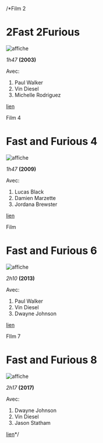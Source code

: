 /*Film 2

# 2Fast 2Furious

![affiche](https://images-na.ssl-images-amazon.com/images/M/MV5BMzExYjcyYWMtY2JkOC00NDUwLTg2OTgtMDI3MGY2OWQzMDE2XkEyXkFqcGdeQXVyMTQxNzMzNDI@._V1_UX182_CR0,0,182,268_AL_.jpg)

*1h47* **(2003)**

Avec:

1. Paul Walker
1. Vin Diesel
1. Michelle Rodriguez

[lien](http://www.imdb.com/title/tt0322259/?ref_=tt_rec_tt)

Film 4

# Fast and Furious 4

![affiche](https://images-na.ssl-images-amazon.com/images/M/MV5BMTQwNDA2MTg3Nl5BMl5BanBnXkFtZTcwNTg3MzIyMg@@._V1_UY268_CR1,0,182,268_AL_.jpg)

*1h47* **(2009)**

Avec:

1. Lucas Black
1. Damien Marzette
1. Jordana Brewster

[lien](http://www.imdb.com/title/tt1013752/?ref_=tt_rec_tt)

Film 

# Fast and Furious 6

![affiche](https://images-na.ssl-images-amazon.com/images/M/MV5BMTM3NTg2NDQzOF5BMl5BanBnXkFtZTcwNjc2NzQzOQ@@._V1_UX182_CR0,0,182,268_AL_.jpg)

*2h10* **(2013)**

Avec:

1. Paul Walker
1. Vin Diesel
1. Dwayne Johnson

[lien](http://www.imdb.com/title/tt1905041/?ref_=tt_rec_tt)

FIlm 7

# Fast and Furious 8

![affiche](https://images-na.ssl-images-amazon.com/images/M/MV5BMjMxODI2NDM5Nl5BMl5BanBnXkFtZTgwNjgzOTk1MTI@._V1_UX182_CR0,0,182,268_AL_.jpg)

*2h17* **(2017)**

Avec:

1. Dwayne Johnson
1. Vin Diesel
1. Jason Statham

[lien](http://www.imdb.com/title/tt2820852/?ref_=tt_rec_tt)*/